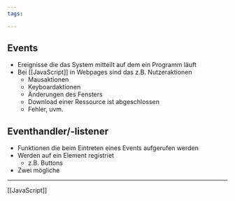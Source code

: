 ```yaml
---
tags:

---
```


## Events
- Ereignisse die das System mitteilt auf dem ein Programm läuft
- Bei [[JavaScript]] in Webpages sind das z.B. Nutzeraktionen
	- Mausaktionen
	- Keyboardaktionen
	- Änderungen des Fensters
	- Download einer Ressource ist abgeschlossen
	- Fehler, uvm.
## Eventhandler/-listener
- Funktionen die beim Eintreten eines Events aufgerufen werden
- Werden auf ein Element registriet
	- z.B. Buttons
- Zwei mögliche 

---
[[JavaScript]]